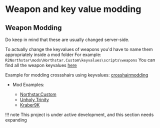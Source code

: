 # Weapon and key value modding


## Weapon Modding

Do keep in mind that these are usually changed server-side.

To actually change the keyvalues of weapons you'd have to name them appropriately inside a mod folder
For example: ``R2Northstar\mods\Northstar.Custom\keyvalues\scripts\weapons``
You can find all the weapon keyvalues [here](https://github.com/BigSpice/TitanFall_2_Weapon_Skin_Modding/tree/main/Weapon_Scripts)

Example for modding crossshairs using keyvalues: [crosshairmodding](crosshairmodding.md)

- Mod Examples:

  - [Northstar.Custom](https://github.com/R2Northstar/NorthstarMods/tree/main/Northstar.Custom)
  - [Unholy Trinity](https://github.com/xamionex/xamionex.UnholyTrinity)
  - [Kraber9K](https://github.com/Steveplays28/kraber9k)


!!! note
    This project is under active development, and this section needs expanding
